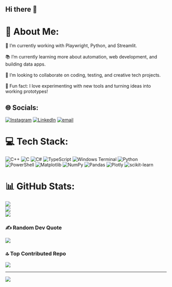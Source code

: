 ## Hi there 👋

# 💫 About Me:
🌟 I’m currently working with Playwright, Python, and Streamlit.<br><br>📚 I’m currently learning more about automation, web development, and building data apps.<br><br>🤝 I’m looking to collaborate on coding, testing, and creative tech projects.<br><br>🎯 Fun fact: I love experimenting with new tools and turning ideas into working prototypes!


## 🌐 Socials:
[![Instagram](https://img.shields.io/badge/Instagram-%23E4405F.svg?logo=Instagram&logoColor=white)](https://instagram.com/vishaka_n_r) [![LinkedIn](https://img.shields.io/badge/LinkedIn-%230077B5.svg?logo=linkedin&logoColor=white)](https://linkedin.com/in/vishaka-n-r) [![email](https://img.shields.io/badge/Email-D14836?logo=gmail&logoColor=white)](mailto:nrvishaka@gmail.com) 

# 💻 Tech Stack:
![C++](https://img.shields.io/badge/c++-%2300599C.svg?style=plastic&logo=c%2B%2B&logoColor=white) ![C](https://img.shields.io/badge/c-%2300599C.svg?style=plastic&logo=c&logoColor=white) ![C#](https://img.shields.io/badge/c%23-%23239120.svg?style=plastic&logo=csharp&logoColor=white) ![TypeScript](https://img.shields.io/badge/typescript-%23007ACC.svg?style=plastic&logo=typescript&logoColor=white) ![Windows Terminal](https://img.shields.io/badge/Windows%20Terminal-%234D4D4D.svg?style=plastic&logo=windows-terminal&logoColor=white) ![Python](https://img.shields.io/badge/python-3670A0?style=plastic&logo=python&logoColor=ffdd54) ![PowerShell](https://img.shields.io/badge/PowerShell-%235391FE.svg?style=plastic&logo=powershell&logoColor=white) ![Matplotlib](https://img.shields.io/badge/Matplotlib-%23ffffff.svg?style=plastic&logo=Matplotlib&logoColor=black) ![NumPy](https://img.shields.io/badge/numpy-%23013243.svg?style=plastic&logo=numpy&logoColor=white) ![Pandas](https://img.shields.io/badge/pandas-%23150458.svg?style=plastic&logo=pandas&logoColor=white) ![Plotly](https://img.shields.io/badge/Plotly-%233F4F75.svg?style=plastic&logo=plotly&logoColor=white) ![scikit-learn](https://img.shields.io/badge/scikit--learn-%23F7931E.svg?style=plastic&logo=scikit-learn&logoColor=white)
# 📊 GitHub Stats:
![](https://github-readme-stats.vercel.app/api?username=NRVishaka&theme=dark&hide_border=false&include_all_commits=false&count_private=false)<br/>
![](https://nirzak-streak-stats.vercel.app/?user=NRVishaka&theme=dark&hide_border=false)<br/>
![](https://github-readme-stats.vercel.app/api/top-langs/?username=NRVishaka&theme=dark&hide_border=false&include_all_commits=false&count_private=false&layout=compact)

### ✍️ Random Dev Quote
![](https://quotes-github-readme.vercel.app/api?type=horizontal&theme=dark)

### 🔝 Top Contributed Repo
![](https://github-contributor-stats.vercel.app/api?username=NRVishaka&limit=5&theme=onedark&combine_all_yearly_contributions=true)

---
[![](https://visitcount.itsvg.in/api?id=NRVishaka&icon=4&color=12)](https://visitcount.itsvg.in)

<!-- Proudly created with GPRM ( https://gprm.itsvg.in ) -->
